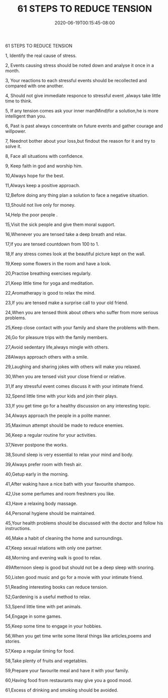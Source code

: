 ﻿---
title: "61 STEPS TO REDUCE TENSION"
date: 2020-06-19T00:15:45-08:00
description: "Self-Help Tips for Web Success"
featured_image: "/images/Self-Help.jpg"
tags: ["Self Help"]
---

61 STEPS TO REDUCE TENSION 

1, Identify the real cause of stress. 

2, Events causing stress should be noted down and analyse it once in a month. 

3, Your reactions to each stressful events should be recollected and compared with one another. 

4, Should not give immediate responce to stressful event ,always take little time to think. 

5, If any tension comes ask your inner man(Mind)for a solution,he is more intelligent than you. 

6, Past is past always concentrate on future events and gather courage and willpower. 

7, Neednot bother about your loss,but findout the reason for it and try to solve it. 

8, Face all situations with confidence. 

9, Keep faith in god and worship him. 

10,Always hope for the best. 

11,Always keep a positive approach. 

12,Before doing any thing plan a solution to face a negative situation. 

13,Should not live only for money. 

14,Help the poor people . 

15,Visit the sick people and give them moral support. 

16,Whenever you are tensed take a deep breath and relax. 

17,If you are tensed countdown from 100 to 1. 

18,If any stress comes look at the beautiful picture kept on the wall. 

19,Keep some flowers in the room and have a look. 

20,Practise breathing exercises regularly. 

21,Keep little time for yoga and meditation. 

22,Aromatherapy is good to relax the mind. 

23,If you are tensed make a surprise call to your old friend. 

24,When you are tensed think about others who suffer from more serious problems. 

25,Keep close contact with your family and share the problems with them. 

26,Go for pleasure trips with the family members. 

27,Avoid sedentary life,always mingle with others. 

28Always approach others with a smile. 

29,Laughing and sharing jokes with others will make you relaxed. 

30,When you are tensed visit your close friend or relative. 

31,If any stressful event comes discuss it with your intimate friend. 

32,Spend little time with your kids and join their plays. 

33,If you get time go for a healthy discussion on any interesting topic. 

34,Always approach the people in a polite manner. 

35,Maximun attempt should be made to reduce enemies. 

36,Keep a regular routine for your activities. 

37,Never postpone the works. 

38,Sound sleep is very essential to relax your mind and body. 

39,Always prefer room with fresh air. 

40,Getup early in the morning. 

41,After waking have a nice bath with your favourite shampoo. 

42,Use some perfumes and room freshners you like. 

43,Have a relaxing body massage. 

44,Personal hygiene should be maintained. 

45,Your health problems should be discussed with the doctor and follow his instructions. 

46,Make a habit of cleaning the home and surroundings. 

47,Keep sexual relations with only one partner. 

48,Morning and evening walk is  good to relax. 

49Afternoon sleep is good but should not be a deep sleep with snoring. 

50,Listen good music and go for a movie with your intimate friend. 

51,Reading interesting books can reduce tension. 

52,Gardening is a useful method to relax. 

53,Spend little time with pet animals. 

54,Engage in some games. 

55,Keep some time to engage in your hobbies. 

56,When you get time write some literal things like articles,poems and stories. 

57,Keep a regular timing for food. 

58,Take plenty of fruits and vegetables. 

59,Prepare your favourite meal and have it with your family. 

60,Having food from restaurants may give you a good mood.  

61,Excess of drinking and smoking should be avoided. 


